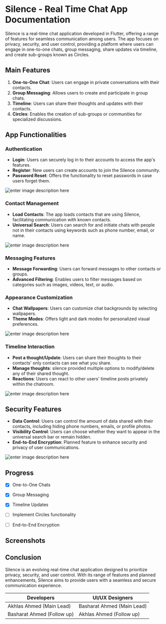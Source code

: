 # Silence - Real Time Chat App Documentation

Silence is a real-time chat application developed in Flutter, offering a range of features for seamless communication among users. The app focuses on privacy, security, and user control, providing a platform where users can engage in one-to-one chats, group messaging, share updates via timeline, and create sub-groups known as Circles.



## Main Features

1. **One-to-One Chat**: Users can engage in private conversations with their contacts.
2. **Group Messaging**: Allows users to create and participate in group chats.
3. **Timeline**: Users can share their thoughts and updates with their contacts.
4. **Circles**: Enables the creation of sub-groups or communities for specialized discussions.

## App Functionalities

### Authentication
- **Login**: Users can securely log in to their accounts to access the app's features.
- **Register**: New users can create accounts to join the Silence community.
- **Password Reset**: Offers the functionality to reset passwords in case users forget them.

![enter image description here](https://github.com/akhlashashmi/silenceapp.github.io/blob/master/authentication_screens.jpg)
  
### Contact Management

 - **Load Contacts**: The app loads contacts that are using Silence, facilitating communication with known contacts.
 - **Universal Search**: Users can search for and initiate chats with people not in their contacts using keywords such as phone number, email, or name.

![enter image description here](https://github.com/akhlashashmi/silenceapp.github.io/blob/master/contacts_management.jpg) 

### Messaging Features

- **Message Forwarding**: Users can forward messages to other contacts or groups.
- **Advanced Filtering**: Enables users to filter messages based on categories such as images, videos, text, or audio.

### Appearance Customization

- **Chat Wallpapers**: Users can customize chat backgrounds by selecting wallpapers.
- **Theme Modes**: Offers light and dark modes for personalized visual preferences.

![enter image description here](https://github.com/akhlashashmi/silenceapp.github.io/blob/master/walpapers_screen.jpg)

### Timeline Interaction
- **Post a thought/Update**: Users can share their thoughts to their contacts' only contacts can see what you share.
- **Manage thoughts**: silence provided multiple options to modify/delete any of their shared thought.
- **Reactions**: Users can react to other users' timeline posts privately within the chatroom.

![enter image description here](https://github.com/akhlashashmi/silenceapp.github.io/blob/master/timeline_screens.jpg)

## Security Features

- **Data Control**: Users can control the amount of data shared with their contacts, including hiding phone numbers, emails, or profile photos.
- **Visibility Control**: Users can choose whether they want to appear in the universal search bar or remain hidden.
- **End-to-End Encryption**: Planned feature to enhance security and privacy of user communications.

![enter image description here](https://github.com/akhlashashmi/silenceapp.github.io/blob/master/control_credentials.jpg)

## Progress

 - [x] One-to-One Chats
 - [x] Group Messaging
 - [x] Timeline Updates
 - [ ] Implement Circles functionality
 - [ ] End-to-End Encryption


## Screenshots


## Conclusion

Silence is an evolving real-time chat application designed to prioritize privacy, security, and user control. With its range of features and planned enhancements, Silence aims to provide users with a seamless and secure communication experience.

|Developers | UI/UX Designers | 
|--|--|
| Akhlas Ahmed (Main Lead) |Basharat Ahmed (Main Lead) |
| Basharat Ahmed (Follow up) | Akhlas Ahmed (Follow up) |
